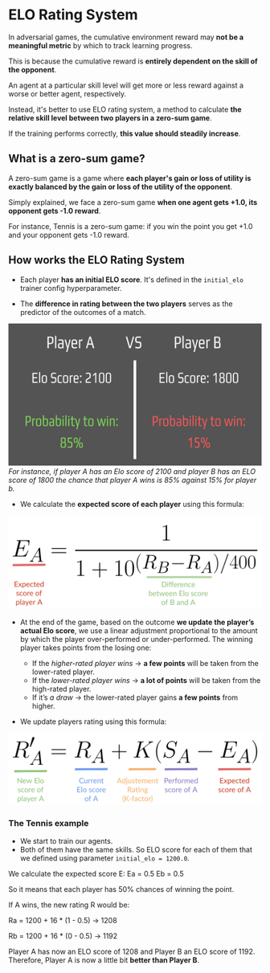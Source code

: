 # ELO Rating System
In adversarial games, the cumulative environment reward may **not be a meaningful metric** by which to track
learning progress.

This is because the cumulative reward is **entirely dependent on the skill of the opponent**.

An agent at a particular skill level will get more or less reward against a worse or better agent,
respectively.

Instead, it's better to use ELO rating system, a method to calculate **the relative skill level between two players in a zero-sum game**.

If the training performs correctly, **this value should steadily increase**.

## What is a zero-sum game?
A zero-sum game is a game where **each player's gain or loss of utility is exactly balanced by the gain or loss of the utility of the opponent**.

Simply explained, we face a zero-sum game **when one agent gets +1.0, its opponent gets -1.0 reward**.

For instance, Tennis is a zero-sum game: if you win the point you get +1.0 and your opponent gets -1.0 reward.

## How works the ELO Rating System
- Each player **has an initial ELO score**. It's defined in the `initial_elo` trainer config hyperparameter.

- The **difference in rating between the two players** serves as the predictor of the outcomes of a match.

![Example Elo](images/elo_example.png)
*For instance, if player A has an Elo score of 2100 and player B has an ELO score of 1800 the chance that player A wins is 85% against 15% for player b.*

- We calculate the **expected score of each player** using this formula:

![Elo Expected Score Formula](images/elo_expected_score_formula.png)

- At the end of the game, based on the outcome **we update the player’s actual Elo score**, we use a linear adjustment proportional to the amount by which the player over-performed or under-performed.
The winning player takes points from the losing one:
  - If the *higher-rated player wins* → **a few points** will be taken from the lower-rated player.
  - If the *lower-rated player wins* → **a lot of points** will be taken from the high-rated player.
  - If it’s *a draw* → the lower-rated player gains **a few points** from higher.

- We update players rating using this formula:

![Elo Score Update Formula](images/elo_score_update_formula.png)

### The Tennis example

- We start to train our agents.
- Both of them have the same skills. So ELO score for each of them that we defined using parameter `initial_elo = 1200.0`.

We calculate the expected score E:
Ea = 0.5
Eb = 0.5

So it means that each player has 50% chances of winning the point.

If A wins, the new rating R would be:

Ra = 1200 + 16 * (1 - 0.5) → 1208

Rb = 1200 + 16 * (0 - 0.5) → 1192

Player A has now an ELO score of 1208 and Player B an ELO score of 1192. Therefore, Player A is now a little bit **better than Player B**.
